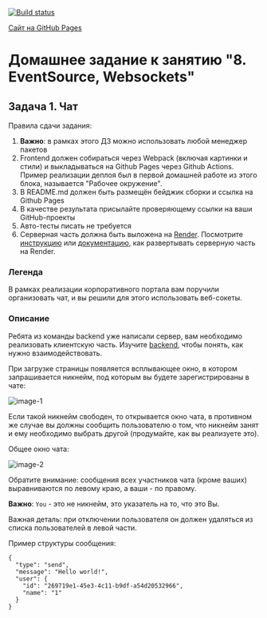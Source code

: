 [![Build status](https://github.com/Natasha01013/ahj-hw8-task1-chat/actions/workflows/deploy.yml/badge.svg)](https://github.com/Natasha01013/ahj-hw8-task1-chat/actions/workflows/deploy.yml)

[Сайт на GitHub Pages](https://natasha01013.github.io/ahj-hw8-task1-chat/)

# Домашнее задание к занятию "8. EventSource, Websockets"
## Задача 1. Чат  

Правила сдачи задания:  

1. **Важно**: в рамках этого ДЗ можно использовать любой менеджер пакетов  
2. Frontend должен собираться через Webpack (включая картинки и стили) и выкладываться на Github Pages через Github Actions. Пример реализации деплоя был в первой домашней работе из этого блока, называется "Рабочее окружение".  
3. В README.md должен быть размещён бейджик сборки и ссылка на Github Pages  
4. В качестве результата присылайте проверяющему ссылки на ваши GitHub-проекты  
5. Авто-тесты писать не требуется  
6. Серверная часть должна быть выложена на [Render](https://render.com/). Посмотрите [инструкцию](https://github.com/netology-code/ahj-homeworks/tree/video/docs/render#readme) или [документацию](https://render.com/docs/deploy-node-express-app), как развертывать серверную часть на Render.  

### Легенда  
В рамках реализации корпоративного портала вам поручили организовать чат, и вы решили для этого использовать веб-сокеты.  

### Описание  
Ребята из команды backend уже написали сервер, вам необходимо реализовать клиентскую часть. Изучите [backend](https://github.com/netology-code/ahj-homeworks/tree/AHJ-50/sse-ws/chat/backend), чтобы понять, как нужно взаимодействовать.  

При загрузке страницы появляется всплывающее окно, в котором запрашивается никнейм, под которым вы будете зарегистрированы в чате:  

![image-1](https://github.com/netology-code/ahj-homeworks/blob/AHJ-50/sse-ws/pic/chat.png) 

Если такой никнейм свободен, то открывается окно чата, в противном же случае вы должны сообщить пользователю о том, что никнейм занят и ему необходимо выбрать другой (продумайте, как вы реализуете это).  

Общее окно чата:  

![image-2](https://github.com/netology-code/ahj-homeworks/blob/AHJ-50/sse-ws/pic/chat-2.png) 

Обратите внимание: сообщения всех участников чата (кроме ваших) выравниваются по левому краю, а ваши - по правому.  

**Важно**: `You` - это не никнейм, это указатель на то, что это Вы.  

Важная деталь: при отключении пользователя он должен удаляться из списка пользователей в левой части.  

Пример структуры сообщения:  
```
{
  "type": "send",
  "message": "Hello world!",
  "user": {
    "id": "269719e1-45e3-4c11-b9df-a54d20532966",
    "name": "1"
  }
}
```